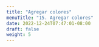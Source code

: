 ```yaml
---
title: "Agregar colores"
menuTitle: "15. Agregar colores"
date: 2022-12-24T07:47:01-08:00
draft: false
weight: 5
---
```

